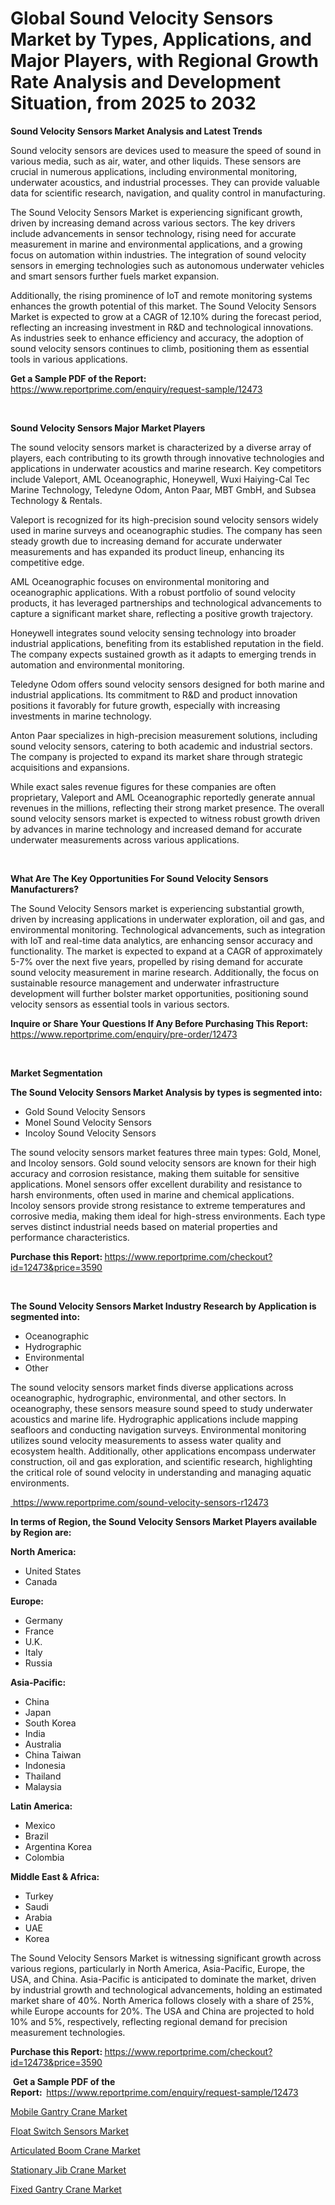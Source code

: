 <p><h1>Global Sound Velocity Sensors Market by Types, Applications, and Major Players, with Regional Growth Rate Analysis and Development Situation, from 2025 to 2032</h1></p><p><strong>Sound Velocity Sensors Market Analysis and Latest Trends</strong></p>
<p><p>Sound velocity sensors are devices used to measure the speed of sound in various media, such as air, water, and other liquids. These sensors are crucial in numerous applications, including environmental monitoring, underwater acoustics, and industrial processes. They can provide valuable data for scientific research, navigation, and quality control in manufacturing.</p><p>The Sound Velocity Sensors Market is experiencing significant growth, driven by increasing demand across various sectors. The key drivers include advancements in sensor technology, rising need for accurate measurement in marine and environmental applications, and a growing focus on automation within industries. The integration of sound velocity sensors in emerging technologies such as autonomous underwater vehicles and smart sensors further fuels market expansion.</p><p>Additionally, the rising prominence of IoT and remote monitoring systems enhances the growth potential of this market. The Sound Velocity Sensors Market is expected to grow at a CAGR of 12.10% during the forecast period, reflecting an increasing investment in R&D and technological innovations. As industries seek to enhance efficiency and accuracy, the adoption of sound velocity sensors continues to climb, positioning them as essential tools in various applications.</p></p>
<p><strong>Get a Sample PDF of the Report:&nbsp;</strong> <a href="https://www.reportprime.com/enquiry/request-sample/12473?utm_campaign=3569&utm_medium=2&utm_source=Github&utm_content=ia&utm_term=18032025&utm_id=sound-velocity-sensors">https://www.reportprime.com/enquiry/request-sample/12473</a></p>
<p>&nbsp;</p>
<p><strong>Sound Velocity Sensors Major Market Players</strong></p>
<p><p>The sound velocity sensors market is characterized by a diverse array of players, each contributing to its growth through innovative technologies and applications in underwater acoustics and marine research. Key competitors include Valeport, AML Oceanographic, Honeywell, Wuxi Haiying-Cal Tec Marine Technology, Teledyne Odom, Anton Paar, MBT GmbH, and Subsea Technology & Rentals.</p><p>Valeport is recognized for its high-precision sound velocity sensors widely used in marine surveys and oceanographic studies. The company has seen steady growth due to increasing demand for accurate underwater measurements and has expanded its product lineup, enhancing its competitive edge.</p><p>AML Oceanographic focuses on environmental monitoring and oceanographic applications. With a robust portfolio of sound velocity products, it has leveraged partnerships and technological advancements to capture a significant market share, reflecting a positive growth trajectory.</p><p>Honeywell integrates sound velocity sensing technology into broader industrial applications, benefiting from its established reputation in the field. The company expects sustained growth as it adapts to emerging trends in automation and environmental monitoring.</p><p>Teledyne Odom offers sound velocity sensors designed for both marine and industrial applications. Its commitment to R&D and product innovation positions it favorably for future growth, especially with increasing investments in marine technology.</p><p>Anton Paar specializes in high-precision measurement solutions, including sound velocity sensors, catering to both academic and industrial sectors. The company is projected to expand its market share through strategic acquisitions and expansions.</p><p>While exact sales revenue figures for these companies are often proprietary, Valeport and AML Oceanographic reportedly generate annual revenues in the millions, reflecting their strong market presence. The overall sound velocity sensors market is expected to witness robust growth driven by advances in marine technology and increased demand for accurate underwater measurements across various applications.</p></p>
<p>&nbsp;</p>
<p><strong>What Are The Key Opportunities For Sound Velocity Sensors Manufacturers?</strong></p>
<p><p>The Sound Velocity Sensors market is experiencing substantial growth, driven by increasing applications in underwater exploration, oil and gas, and environmental monitoring. Technological advancements, such as integration with IoT and real-time data analytics, are enhancing sensor accuracy and functionality. The market is expected to expand at a CAGR of approximately 5-7% over the next five years, propelled by rising demand for accurate sound velocity measurement in marine research. Additionally, the focus on sustainable resource management and underwater infrastructure development will further bolster market opportunities, positioning sound velocity sensors as essential tools in various sectors.</p></p>
<p><strong>Inquire or Share Your Questions If Any Before Purchasing This Report:</strong> <a href="https://www.reportprime.com/enquiry/pre-order/12473?utm_campaign=3569&utm_medium=2&utm_source=Github&utm_content=ia&utm_term=18032025&utm_id=sound-velocity-sensors">https://www.reportprime.com/enquiry/pre-order/12473</a></p>
<p>&nbsp;</p>
<p><strong>Market Segmentation</strong></p>
<p><strong>The Sound Velocity Sensors Market Analysis by types is segmented into:</strong></p>
<p><ul><li>Gold Sound Velocity Sensors</li><li>Monel Sound Velocity Sensors</li><li>Incoloy Sound Velocity Sensors</li></ul></p>
<p><p>The sound velocity sensors market features three main types: Gold, Monel, and Incoloy sensors. Gold sound velocity sensors are known for their high accuracy and corrosion resistance, making them suitable for sensitive applications. Monel sensors offer excellent durability and resistance to harsh environments, often used in marine and chemical applications. Incoloy sensors provide strong resistance to extreme temperatures and corrosive media, making them ideal for high-stress environments. Each type serves distinct industrial needs based on material properties and performance characteristics.</p></p>
<p><strong>Purchase this Report:&nbsp;</strong><a href="https://www.reportprime.com/checkout?id=12473&price=3590&utm_campaign=3569&utm_medium=2&utm_source=Github&utm_content=ia&utm_term=18032025&utm_id=sound-velocity-sensors">https://www.reportprime.com/checkout?id=12473&price=3590</a></p>
<p>&nbsp;</p>
<p><strong>The Sound Velocity Sensors Market Industry Research by Application is segmented into:</strong></p>
<p><ul><li>Oceanographic</li><li>Hydrographic</li><li>Environmental</li><li>Other</li></ul></p>
<p><p>The sound velocity sensors market finds diverse applications across oceanographic, hydrographic, environmental, and other sectors. In oceanography, these sensors measure sound speed to study underwater acoustics and marine life. Hydrographic applications include mapping seafloors and conducting navigation surveys. Environmental monitoring utilizes sound velocity measurements to assess water quality and ecosystem health. Additionally, other applications encompass underwater construction, oil and gas exploration, and scientific research, highlighting the critical role of sound velocity in understanding and managing aquatic environments.</p></p>
<p><a href="https://www.reportprime.com/sound-velocity-sensors-r12473?utm_campaign=3569&utm_medium=2&utm_source=Github&utm_content=ia&utm_term=18032025&utm_id=sound-velocity-sensors">&nbsp;https://www.reportprime.com/sound-velocity-sensors-r12473</a></p>
<p><strong>In terms of Region, the Sound Velocity Sensors Market Players available by Region are:</strong></p>
<p>
    <p> <strong> North America: </strong>
        <ul>
            <li>United States</li>
            <li>Canada</li>
        </ul>
        </p> 
    <p> <strong> Europe: </strong>
        <ul>
            <li>Germany</li>
            <li>France</li>
            <li>U.K.</li>
            <li>Italy</li>
            <li>Russia</li>
        </ul>
        </p> 
    <p> <strong> Asia-Pacific: </strong>
        <ul>
            <li>China</li>
            <li>Japan</li>
            <li>South Korea</li>
            <li>India</li>
            <li>Australia</li>
            <li>China Taiwan</li>
            <li>Indonesia</li>
            <li>Thailand</li>
            <li>Malaysia</li>
        </ul>
        </p> 
    <p> <strong> Latin America: </strong>
        <ul>
            <li>Mexico</li>
            <li>Brazil</li>
            <li>Argentina Korea</li>
            <li>Colombia</li>
        </ul>
        </p> 
    <p> <strong> Middle East & Africa: </strong>
        <ul>
            <li>Turkey</li>
            <li>Saudi</li>
            <li>Arabia</li>
            <li>UAE</li>
            <li>Korea</li>
        </ul>
    </p>
    </p>
<p><p>The Sound Velocity Sensors Market is witnessing significant growth across various regions, particularly in North America, Asia-Pacific, Europe, the USA, and China. Asia-Pacific is anticipated to dominate the market, driven by industrial growth and technological advancements, holding an estimated market share of 40%. North America follows closely with a share of 25%, while Europe accounts for 20%. The USA and China are projected to hold 10% and 5%, respectively, reflecting regional demand for precision measurement technologies.</p></p>
<p><strong>Purchase this Report: </strong><a href="https://www.reportprime.com/checkout?id=12473&price=3590&utm_campaign=3569&utm_medium=2&utm_source=Github&utm_content=ia&utm_term=18032025&utm_id=sound-velocity-sensors">https://www.reportprime.com/checkout?id=12473&price=3590</a></p>
<p>&nbsp;<strong>Get a Sample PDF of the Report:&nbsp;&nbsp;</strong><a href="https://www.reportprime.com/enquiry/request-sample/12473?utm_campaign=3569&utm_medium=2&utm_source=Github&utm_content=ia&utm_term=18032025&utm_id=sound-velocity-sensors">https://www.reportprime.com/enquiry/request-sample/12473</a></p>
<p><strong></strong></p>
<p><p><a href="https://www.linkedin.com/pulse/trustworthy-market-insights-mobile-gantry-crane-size-share-ksk3f?utm_campaign=3569&utm_medium=2&utm_source=Github&utm_content=ia&utm_term=18032025&utm_id=sound-velocity-sensors">Mobile Gantry Crane Market</a></p><p><a href="https://github.com/ziwersekos/Market-Research-Report-List-1/blob/main/float-switch-sensors-market.md?utm_campaign=3569&utm_medium=2&utm_source=Github&utm_content=ia&utm_term=18032025&utm_id=sound-velocity-sensors">Float Switch Sensors Market</a></p><p><a href="https://www.linkedin.com/pulse/articulated-boom-crane-market-overview-global-trends-future-prospects-tkz1f?utm_campaign=3569&utm_medium=2&utm_source=Github&utm_content=ia&utm_term=18032025&utm_id=sound-velocity-sensors">Articulated Boom Crane Market</a></p><p><a href="https://www.linkedin.com/pulse/comprehensive-stationary-jib-crane-market-size-growing-nizof?utm_campaign=3569&utm_medium=2&utm_source=Github&utm_content=ia&utm_term=18032025&utm_id=sound-velocity-sensors">Stationary Jib Crane Market</a></p><p><a href="https://www.linkedin.com/pulse/fixed-gantry-crane-market-progressan-anticipated-compound-yafrf?utm_campaign=3569&utm_medium=2&utm_source=Github&utm_content=ia&utm_term=18032025&utm_id=sound-velocity-sensors">Fixed Gantry Crane Market</a></p></p>